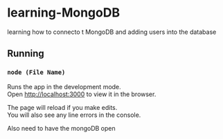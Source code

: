 # learning-MongoDB
learning how to connecto t MongoDB and adding users into the database

## Running

### `node (File Name)`

Runs the app in the development mode.<br>
Open [http://localhost:3000](http://localhost:3000) to view it in the browser.<br>

The page will reload if you make edits.<br>
You will also see any line errors in the console.

Also need to have the mongoDB open
